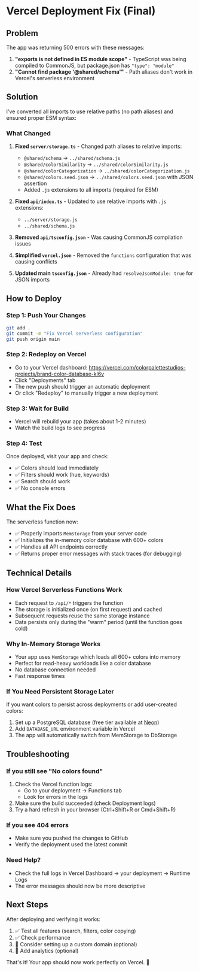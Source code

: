 # Vercel Deployment Fix (Final)

## Problem
The app was returning 500 errors with these messages:
1. **"exports is not defined in ES module scope"** - TypeScript was being compiled to CommonJS, but package.json has `"type": "module"`
2. **"Cannot find package '@shared/schema'"** - Path aliases don't work in Vercel's serverless environment

## Solution
I've converted all imports to use relative paths (no path aliases) and ensured proper ESM syntax:

### What Changed

1. **Fixed `server/storage.ts`** - Changed path aliases to relative imports:
   - `@shared/schema` → `../shared/schema.js`
   - `@shared/colorSimilarity` → `../shared/colorSimilarity.js`
   - `@shared/colorCategorization` → `../shared/colorCategorization.js`
   - `@shared/colors.seed.json` → `../shared/colors.seed.json` with JSON assertion
   - Added `.js` extensions to all imports (required for ESM)

2. **Fixed `api/index.ts`** - Updated to use relative imports with `.js` extensions:
   - `../server/storage.js`
   - `../shared/schema.js`

3. **Removed `api/tsconfig.json`** - Was causing CommonJS compilation issues

4. **Simplified `vercel.json`** - Removed the `functions` configuration that was causing conflicts

5. **Updated main `tsconfig.json`** - Already had `resolveJsonModule: true` for JSON imports

## How to Deploy

### Step 1: Push Your Changes
```bash
git add .
git commit -m "Fix Vercel serverless configuration"
git push origin main
```

### Step 2: Redeploy on Vercel
- Go to your Vercel dashboard: https://vercel.com/colorpalettestudios-projects/brand-color-database-kl6v
- Click "Deployments" tab
- The new push should trigger an automatic deployment
- Or click "Redeploy" to manually trigger a new deployment

### Step 3: Wait for Build
- Vercel will rebuild your app (takes about 1-2 minutes)
- Watch the build logs to see progress

### Step 4: Test
Once deployed, visit your app and check:
- ✅ Colors should load immediately
- ✅ Filters should work (hue, keywords)
- ✅ Search should work
- ✅ No console errors

## What the Fix Does

The serverless function now:
- ✅ Properly imports `MemStorage` from your server code
- ✅ Initializes the in-memory color database with 600+ colors
- ✅ Handles all API endpoints correctly
- ✅ Returns proper error messages with stack traces (for debugging)

## Technical Details

### How Vercel Serverless Functions Work
- Each request to `/api/*` triggers the function
- The storage is initialized once (on first request) and cached
- Subsequent requests reuse the same storage instance
- Data persists only during the "warm" period (until the function goes cold)

### Why In-Memory Storage Works
- Your app uses `MemStorage` which loads all 600+ colors into memory
- Perfect for read-heavy workloads like a color database
- No database connection needed
- Fast response times

### If You Need Persistent Storage Later
If you want colors to persist across deployments or add user-created colors:
1. Set up a PostgreSQL database (free tier available at [Neon](https://neon.tech))
2. Add `DATABASE_URL` environment variable in Vercel
3. The app will automatically switch from MemStorage to DbStorage

## Troubleshooting

### If you still see "No colors found"
1. Check the Vercel function logs:
   - Go to your deployment → Functions tab
   - Look for errors in the logs
2. Make sure the build succeeded (check Deployment logs)
3. Try a hard refresh in your browser (Ctrl+Shift+R or Cmd+Shift+R)

### If you see 404 errors
- Make sure you pushed the changes to GitHub
- Verify the deployment used the latest commit

### Need Help?
- Check the full logs in Vercel Dashboard → your deployment → Runtime Logs
- The error messages should now be more descriptive

## Next Steps

After deploying and verifying it works:
1. ✅ Test all features (search, filters, color copying)
2. ✅ Check performance
3. 🎯 Consider setting up a custom domain (optional)
4. 🎯 Add analytics (optional)

That's it! Your app should now work perfectly on Vercel. 🚀
